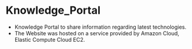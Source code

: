 # Knowledge_Portal
* Knowledge Portal to share information regarding latest technologies.
*  The Website was hosted on a service provided by Amazon Cloud, Elastic Compute Cloud EC2.
